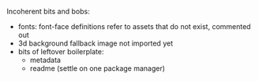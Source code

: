 Incoherent bits and bobs:

- fonts: font-face definitions refer to assets that do not exist, commented out
- 3d background fallback image not imported yet
- bits of leftover boilerplate:
  - metadata
  - readme (settle on one package manager)
